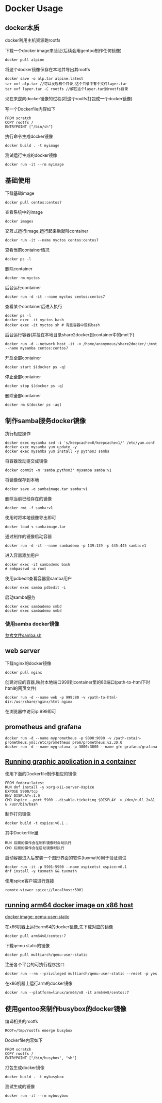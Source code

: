 # Docker Usage

## docker本质

docker利用主机资源跑rootfs

下载一个docker image来验证(后续会用gentoo制作任何镜像)

	docker pull alpine

将这个docker镜像保存在本地并导出其rootfs

	docker save -o alp.tar alpine:latest
	tar xvf alp.tar //可以发现有个目录,这个目录中有个文件layer.tar
	tar xvf layer.tar -C rootfs //解压这个layer.tar到rootfs目录

现在来逆向docker镜像的过程(将这个rootfs打包成一个docker镜像)

写一个Dockerfile内容如下

	FROM scratch
	COPY rootfs /
	ENTRYPOINT ["/bin/sh"]

执行命令生成docker镜像

	docker build . -t myimage

测试运行生成的docker镜像

	docker run -it --rm myimage

## 基础使用

下载基础image

	docker pull centos:centos7

查看系统中的image

	docker images

交互式运行image,运行起来后就叫container

	docker run -it --name myctos centos:centos7

查看当前container情况

	docker ps -l

删除container

	docker rm myctos

后台运行container

	docker run -d -it --name myctos centos:centos7

查看某个container后进入执行

	docker ps -l
	docker exec -it myctos bash
	docker exec -it myctos sh # 有些容器中没有bash

后台运行容器(并挂在本地目录share2docker到container中的mnt下)

	docker run -d --network host -it -v /home/anonymous/share2docker/:/mnt --name mysamba centos:centos7

开启全部container

	docker start $(docker ps -q)

停止全部container

	docker stop $(docker ps -q)

删除全部container

	docker rm $(docker ps -aq)

## 制作samba服务docker镜像

执行相应操作

	docker exec mysamba sed -i 's/keepcache=0/keepcache=1/' /etc/yum.conf
	docker exec mysamba yum update -y
	docker exec mysamba yum install -y python3 samba

将容器改动提交成镜像

	docker commit -m 'samba,python3' mysamba samba:v1

将镜像保存到本地

	docker save -o sambaimage.tar samba:v1

删除当前已经存在的镜像

	docker rmi -f samba:v1

使用时将本地镜像导出即可

	docker load < sambaimage.tar

通过制作的镜像启动容器

	docker run -d -it --name sambademo -p 139:139 -p 445:445 samba:v1

进入容器添加用户

	docker exec -it sambademo bash
	# smbpasswd -a root

使用pdbedit查看容器里samba用户

	docker exec samba pdbedit -L

启动samba服务

	docker exec sambademo smbd
	docker exec sambademo nmbd

### 使用samba docker镜像

[参考文件samba.sh](./samba.sh)

## web server

下载nginx的docker镜像

	docker pull nginx

创建对应的容器,映射本地端口999到container里的80端口(path-to-html下时html的网页文件)

	docker run -d --name web -p 999:80 -v /path-to-html-dir:/usr/share/nginx/html nginx

在浏览器中访问ip:999即可

## prometheus and grafana

	docker run -d --name myprometheus -p 9090:9090 -v /path-cotain-prometheus.yml:/etc/prometheus prom/prometheus:v2.30.0
	docker run -d --name mygrafana -p 3000:3000 --name gfn grafana/grafana

## [Running graphic application in a container](https://www.spice-space.org/demos.html)

使用下面的Dockerfile制作相应的镜像

	FROM fedora:latest
	RUN dnf install -y xorg-x11-server-Xspice
	EXPOSE 5900/tcp
	ENV DISPLAY=:1.0
	CMD Xspice --port 5900 --disable-ticketing $DISPLAY  > /dev/null 2>&1 & /usr/bin/bash

制作打包镜像

	docker build -t xspice:v0.1 .

其中Dockerfile里

	RUN 后面的操作会在制作镜像时自动执行
	CMD 后面的操作会在启动镜像时执行

启动容器进入后安装一个图形界面的软件(tuxmath)用于验证测试

	docker run -it -p 5901:5900 --name xspicetst xspice:v0.1
	dnf install -y tuxmath && tuxmath

使用spice客户端进行连接

	remote-viewer spice://localhost:5901

## [running arm64 docker image on x86 host](https://www.stereolabs.com/docs/docker/building-arm-container-on-x86/)

[docker image: qemu-user-static](https://hub.docker.com/r/multiarch/qemu-user-static)

在x86机器上运行arm64的docker镜像,先下载对应的镜像

	docker pull arm64v8/centos:7

下载qemu static的镜像

	docker pull multiarch/qemu-user-static

注册各个平台的可执行程序接口

	docker run --rm --privileged multiarch/qemu-user-static --reset -p yes

在x86机器上运行arm的docker镜像

	docker run --platform=linux/arm64/v8 -it arm64v8/centos:7

## 使用gentoo来制作busybox的docker镜像

编译相关的rootfs

	ROOT=/tmp/rootfs emerge busybox

Dockerfile内容如下

	FROM scratch
	COPY rootfs /
	ENTRYPOINT ["/bin/busybox", "sh"]

打包生成docker镜像

	docker build . -t mybusybox

测试生成的镜像

	docker run -it --rm mybusybox
